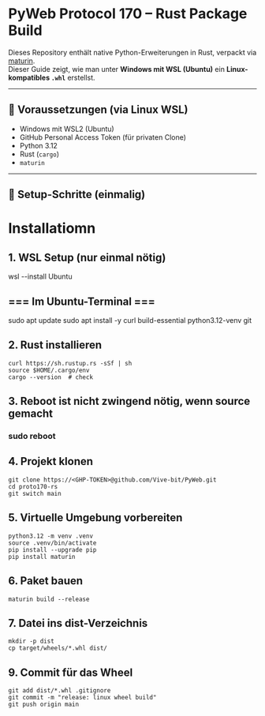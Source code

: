 # PyWeb Protocol 170 – Rust Package Build

Dieses Repository enthält native Python-Erweiterungen in Rust, verpackt via [maturin](https://github.com/PyO3/maturin).  
Dieser Guide zeigt, wie man unter **Windows mit WSL (Ubuntu)** ein **Linux-kompatibles `.whl`** erstellst.

---

## 🔧 Voraussetzungen (via Linux WSL)

- Windows mit WSL2 (Ubuntu)
- GitHub Personal Access Token (für privaten Clone)
- Python 3.12
- Rust (`cargo`)
- `maturin`

---

## 🧱 Setup-Schritte (einmalig)

# Installatiomn
## 1. WSL Setup (nur einmal nötig)
wsl --install Ubuntu

## === Im Ubuntu-Terminal ===
sudo apt update
sudo apt install -y curl build-essential python3.12-venv git

## 2. Rust installieren
```
curl https://sh.rustup.rs -sSf | sh
source $HOME/.cargo/env
cargo --version  # check
```

## 3. Reboot ist nicht zwingend nötig, wenn source gemacht
### sudo reboot

## 4. Projekt klonen
```
git clone https://<GHP-TOKEN>@github.com/Vive-bit/PyWeb.git
cd proto170-rs
git switch main
```

## 5. Virtuelle Umgebung vorbereiten
```
python3.12 -m venv .venv
source .venv/bin/activate
pip install --upgrade pip
pip install maturin
```

## 6. Paket bauen
```
maturin build --release
```

## 7. Datei ins dist-Verzeichnis
```
mkdir -p dist
cp target/wheels/*.whl dist/
```

## 9. Commit für das Wheel
```
git add dist/*.whl .gitignore
git commit -m "release: linux wheel build"
git push origin main
```
